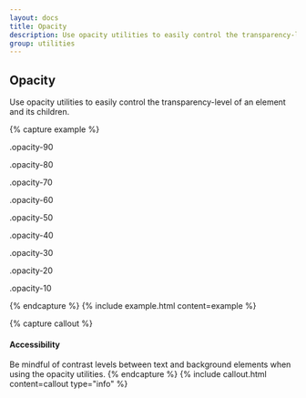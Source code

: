 ```yaml
---
layout: docs
title: Opacity
description: Use opacity utilities to easily control the transparency-level of an element and its children.
group: utilities
---
```


## Opacity

Use opacity utilities to easily control the transparency-level of an element and its children.

{% capture example %}
<p class="opacity-90">.opacity-90</p>
<p class="opacity-80">.opacity-80</p>
<p class="opacity-70">.opacity-70</p>
<p class="opacity-60">.opacity-60</p>
<p class="opacity-50">.opacity-50</p>
<p class="opacity-40">.opacity-40</p>
<p class="opacity-30">.opacity-30</p>
<p class="opacity-20">.opacity-20</p>
<p class="opacity-10">.opacity-10</p>
{% endcapture %}
{% include example.html content=example %}

{% capture callout %}
#### Accessibility

Be mindful of contrast levels between text and background elements when using the opacity utilities.
{% endcapture %}
{% include callout.html content=callout type="info" %}

